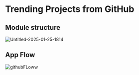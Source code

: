# Trending Projects from GitHub

## Module structure

![Untitled-2025-01-25-1814](https://github.com/user-attachments/assets/54ab3236-e8e7-4e1a-bc76-3bcfd6da8286)

## App Flow

![githubFLoww](https://github.com/user-attachments/assets/ce165242-1dee-4e14-834a-be24aa5145da)
